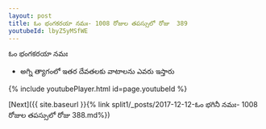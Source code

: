 ```yaml
---
layout: post
title: ఓం భంగకరయా నమః- 1008 రోజుల తపస్సులో రోజు  389
youtubeId: lbyZ5yMSfWE
---
```

 
 
 ఓం భంగకరయా నమః  
 
 -  అగ్ని త్యాగంలో ఇతర దేవతలకు వాటాలను ఎవరు ఇస్తారు 
 
  
 
  
 
 
 
 
 
 


{% include youtubePlayer.html id=page.youtubeId %}
 
[Next]({{ site.baseurl }}{% link  split1/_posts/2017-12-12-ఓం భగినీ నమః- 1008 రోజుల తపస్సులో రోజు  388.md%})
 

